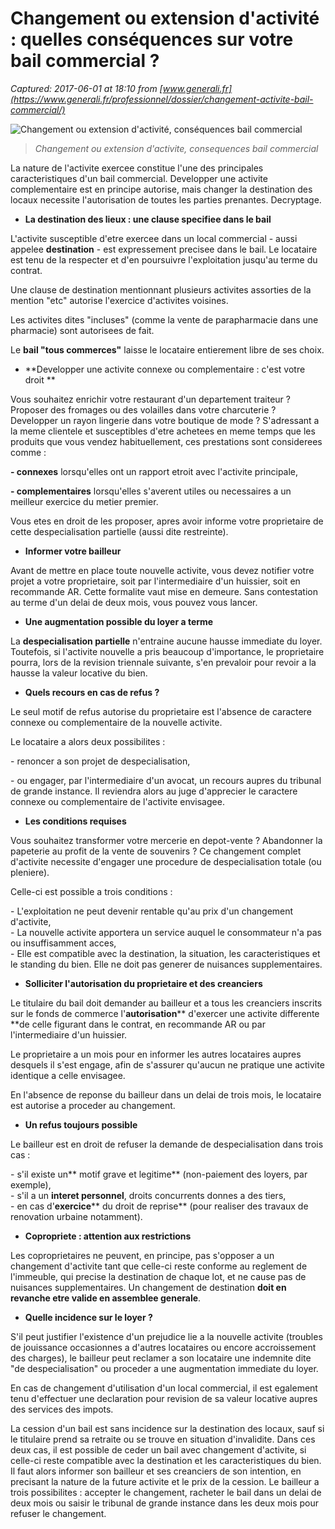 # Changement ou extension d'activité : quelles conséquences sur votre bail commercial ?

_Captured: 2017-06-01 at 18:10 from [www.generali.fr](https://www.generali.fr/professionnel/dossier/changement-activite-bail-commercial/)_

![Changement ou extension d'activité, conséquences bail commercial](https://www.generali.fr/sites/generali-fr/files/styles/image_page_actualite_page_dossier/public/thumbnails/image/changement-activite-bail-commercial.jpg?itok=jzcS2IL7)

> _Changement ou extension d'activite, consequences bail commercial_

La nature de l'activite exercee constitue l'une des principales caracteristiques d'un bail commercial. Developper une activite complementaire est en principe autorise, mais changer la destination des locaux necessite l'autorisation de toutes les parties prenantes. Decryptage.

  * **La destination des lieux : une clause specifiee dans le bail**

L'activite susceptible d'etre exercee dans un local commercial - aussi appelee **destination** - est expressement precisee dans le bail. Le locataire est tenu de la respecter et d'en poursuivre l'exploitation jusqu'au terme du contrat.

Une clause de destination mentionnant plusieurs activites assorties de la mention "etc" autorise l'exercice d'activites voisines.

Les activites dites "incluses" (comme la vente de parapharmacie dans une pharmacie) sont autorisees de fait.

Le **bail "tous commerces"** laisse le locataire entierement libre de ses choix.

  * **Developper une activite connexe ou complementaire : c'est votre droit **

Vous souhaitez enrichir votre restaurant d'un departement traiteur ? Proposer des fromages ou des volailles dans votre charcuterie ? Developper un rayon lingerie dans votre boutique de mode ? S'adressant a la meme clientele et susceptibles d'etre achetees en meme temps que les produits que vous vendez habituellement, ces prestations sont considerees comme :

**\- connexes** lorsqu'elles ont un rapport etroit avec l'activite principale,

**\- complementaires** lorsqu'elles s'averent utiles ou necessaires a un meilleur exercice du metier premier.

Vous etes en droit de les proposer, apres avoir informe votre proprietaire de cette despecialisation partielle (aussi dite restreinte).

  * **Informer votre bailleur**

Avant de mettre en place toute nouvelle activite, vous devez notifier votre projet a votre proprietaire, soit par l'intermediaire d'un huissier, soit en recommande AR. Cette formalite vaut mise en demeure. Sans contestation au terme d'un delai de deux mois, vous pouvez vous lancer.

  * **Une augmentation possible du loyer a terme**

La **despecialisation partielle** n'entraine aucune hausse immediate du loyer. Toutefois, si l'activite nouvelle a pris beaucoup d'importance, le proprietaire pourra, lors de la revision triennale suivante, s'en prevaloir pour revoir a la hausse la valeur locative du bien.

  * **Quels recours en cas de refus ?**

Le seul motif de refus autorise du proprietaire est l'absence de caractere connexe ou complementaire de la nouvelle activite.

Le locataire a alors deux possibilites :

\- renoncer a son projet de despecialisation,

\- ou engager, par l'intermediaire d'un avocat, un recours aupres du tribunal de grande instance. Il reviendra alors au juge d'apprecier le caractere connexe ou complementaire de l'activite envisagee.

  * **Les conditions requises**

Vous souhaitez transformer votre mercerie en depot-vente ? Abandonner la papeterie au profit de la vente de souvenirs ? Ce changement complet d'activite necessite d'engager une procedure de despecialisation totale (ou pleniere).

Celle-ci est possible a trois conditions :

\- L'exploitation ne peut devenir rentable qu'au prix d'un changement d'activite,  
\- La nouvelle activite apportera un service auquel le consommateur n'a pas ou insuffisamment acces,  
\- Elle est compatible avec la destination, la situation, les caracteristiques et le standing du bien. Elle ne doit pas generer de nuisances supplementaires.

  * **Solliciter l'autorisation du proprietaire et des creanciers**

Le titulaire du bail doit demander au bailleur et a tous les creanciers inscrits sur le fonds de commerce l'**autorisation**** d'exercer une activite differente **de celle figurant dans le contrat, en recommande AR ou par l'intermediaire d'un huissier.

Le proprietaire a un mois pour en informer les autres locataires aupres desquels il s'est engage, afin de s'assurer qu'aucun ne pratique une activite identique a celle envisagee.

En l'absence de reponse du bailleur dans un delai de trois mois, le locataire est autorise a proceder au changement.

  * **Un refus toujours possible**

Le bailleur est en droit de refuser la demande de despecialisation dans trois cas :

\- s'il existe un** motif grave et legitime** (non-paiement des loyers, par exemple),  
\- s'il a un **interet personnel**, droits concurrents donnes a des tiers,  
\- en cas d'**exercice**** du droit de reprise** (pour realiser des travaux de renovation urbaine notamment).

  * **Copropriete : attention aux restrictions**

Les coproprietaires ne peuvent, en principe, pas s'opposer a un changement d'activite tant que celle-ci reste conforme au reglement de l'immeuble, qui precise la destination de chaque lot, et ne cause pas de nuisances supplementaires. Un changement de destination **doit en revanche etre valide en assemblee generale**.

  * **Quelle incidence sur le loyer ?**

S'il peut justifier l'existence d'un prejudice lie a la nouvelle activite (troubles de jouissance occasionnes a d'autres locataires ou encore accroissement des charges), le bailleur peut reclamer a son locataire une indemnite dite "de despecialisation" ou proceder a une augmentation immediate du loyer.

En cas de changement d'utilisation d'un local commercial, il est egalement tenu d'effectuer une declaration pour revision de sa valeur locative aupres des services des impots.

La cession d'un bail est sans incidence sur la destination des locaux, sauf si le titulaire prend sa retraite ou se trouve en situation d'invalidite. Dans ces deux cas, il est possible de ceder un bail avec changement d'activite, si celle-ci reste compatible avec la destination et les caracteristiques du bien. Il faut alors informer son bailleur et ses creanciers de son intention, en precisant la nature de la future activite et le prix de la cession. Le bailleur a trois possibilites : accepter le changement, racheter le bail dans un delai de deux mois ou saisir le tribunal de grande instance dans les deux mois pour refuser le changement.
